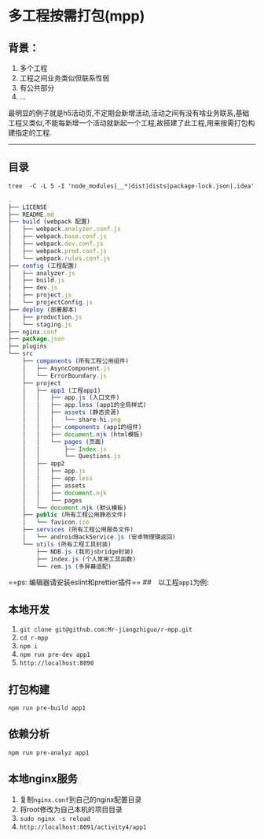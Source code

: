 # 多工程按需打包(mpp)

## 背景：

1. 多个工程
2. 工程之间业务类似但联系性弱
3. 有公共部分
4. ...

最明显的例子就是h5活动页,不定期会新增活动,活动之间有没有啥业务联系,基础工程又类似,不能每新增一个活动就新起一个工程,故搭建了此工程,用来按需打包构建指定的工程.

---

## 目录

`tree  -C -L 5 -I 'node_modules|__*|dist|dists|package-lock.json|.idea'`

```javascript
.
├── LICENSE
├── README.md
├── build (webpack 配置)
│   ├── webpack.analyzer.conf.js
│   ├── webpack.base.conf.js
│   ├── webpack.dev.conf.js
│   ├── webpack.prod.conf.js
│   └── webpack.rules.conf.js
├── config (工程配置)
│   ├── analyzer.js
│   ├── build.js
│   ├── dev.js
│   ├── project.js
│   └── projectConfig.js
├── deploy (部署脚本)
│   ├── production.js
│   └── staging.js
├── nginx.conf
├── package.json
├── plugins
└── src
    ├── components (所有工程公用组件)
    │   ├── AsyncComponent.js
    │   └── ErrorBoundary.js
    ├── project
    │   ├── app1 (工程app1)
    │   │   ├── app.js (入口文件)
    │   │   ├── app.less (app1的全局样式)
    │   │   ├── assets (静态资源)
    │   │   │   └── share-hi.png
    │   │   ├── components (app1的组件)
    │   │   ├── document.njk (html模板)
    │   │   └── pages (页面)
    │   │       ├── Index.js
    │   │       └── Questions.js
    │   ├── app2
    │   │   ├── app.js
    │   │   ├── app.less
    │   │   ├── assets
    │   │   ├── document.njk
    │   │   └── pages
    │   └── document.njk (默认模板)
    ├── public (所有工程公用静态文件)
    │   └── favicon.ico
    ├── services (所有工程公用服务文件)
    │   └── androidBackService.js (安卓物理键返回)
    └── utils (所有工程工具封装)
        ├── NDB.js (我司jsbridge封装)
        ├── index.js (个人常用工具函数)
        └── rem.js (多屏幕适配)
```

==ps: 编辑器请安装eslint和prettier插件==
##　以工程`app1`为例:

## 本地开发

1. `git clone git@github.com:Mr-jiangzhiguo/r-mpp.git`
2. `cd r-mpp`
3. `npm i`
4. `npm run pre-dev app1`
5. `http://localhost:8090`

## 打包构建

`npm run pre-build app1`

## 依赖分析

`npm run pre-analyz app1`

## 本地nginx服务

1. 复制`nginx.conf`到自己的nginx配置目录
2. 将root修改为自己本机的项目目录
3. `sudo nginx -s reload`
4. `http://localhost:8091/activity4/app1`

